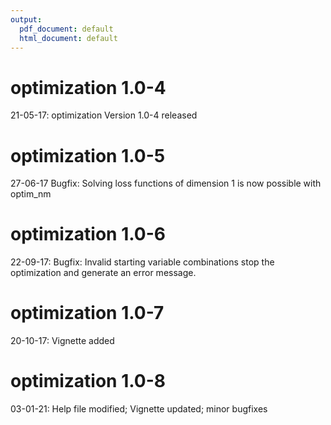 ```yaml
---
output:
  pdf_document: default
  html_document: default
---
```

# optimization 1.0-4
21-05-17: optimization Version 1.0-4 released

# optimization 1.0-5
27-06-17 Bugfix: Solving loss functions of dimension 1 is now possible with optim_nm

# optimization 1.0-6
22-09-17: Bugfix: Invalid starting variable combinations stop the optimization and generate an error message.

# optimization 1.0-7
20-10-17: Vignette added

# optimization 1.0-8
03-01-21: Help file modified; Vignette updated; minor bugfixes
